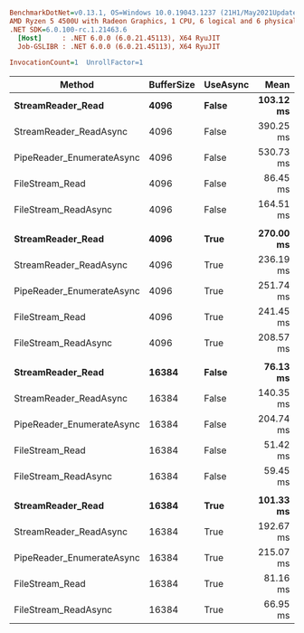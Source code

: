 ``` ini

BenchmarkDotNet=v0.13.1, OS=Windows 10.0.19043.1237 (21H1/May2021Update)
AMD Ryzen 5 4500U with Radeon Graphics, 1 CPU, 6 logical and 6 physical cores
.NET SDK=6.0.100-rc.1.21463.6
  [Host]     : .NET 6.0.0 (6.0.21.45113), X64 RyuJIT
  Job-GSLIBR : .NET 6.0.0 (6.0.21.45113), X64 RyuJIT

InvocationCount=1  UnrollFactor=1  

```
|                    Method | BufferSize | UseAsync |      Mean |     Error |    StdDev |    Median | Ratio | RatioSD |
|-------------------------- |----------- |--------- |----------:|----------:|----------:|----------:|------:|--------:|
|         **StreamReader_Read** |       **4096** |    **False** | **103.12 ms** | **12.815 ms** | **37.786 ms** | **115.82 ms** |  **1.40** |    **0.79** |
|    StreamReader_ReadAsync |       4096 |    False | 390.25 ms |  4.908 ms |  4.591 ms | 389.94 ms |  5.55 |    2.07 |
| PipeReader_EnumerateAsync |       4096 |    False | 530.73 ms |  4.008 ms |  3.749 ms | 531.56 ms |  7.54 |    2.79 |
|           FileStream_Read |       4096 |    False |  86.45 ms | 10.064 ms | 29.673 ms | 101.79 ms |  1.00 |    0.00 |
|      FileStream_ReadAsync |       4096 |    False | 164.51 ms |  2.416 ms |  2.142 ms | 164.89 ms |  2.27 |    0.84 |
|                           |            |          |           |           |           |           |       |         |
|         **StreamReader_Read** |       **4096** |     **True** | **270.00 ms** | **25.665 ms** | **75.675 ms** | **286.30 ms** |  **1.22** |    **0.55** |
|    StreamReader_ReadAsync |       4096 |     True | 236.19 ms |  2.834 ms |  5.253 ms | 235.98 ms |  0.94 |    0.30 |
| PipeReader_EnumerateAsync |       4096 |     True | 251.74 ms |  4.943 ms |  4.623 ms | 252.17 ms |  0.89 |    0.14 |
|           FileStream_Read |       4096 |     True | 241.45 ms | 21.703 ms | 63.992 ms | 251.60 ms |  1.00 |    0.00 |
|      FileStream_ReadAsync |       4096 |     True | 208.57 ms |  4.081 ms |  4.191 ms | 208.95 ms |  0.75 |    0.12 |
|                           |            |          |           |           |           |           |       |         |
|         **StreamReader_Read** |      **16384** |    **False** |  **76.13 ms** |  **0.941 ms** |  **0.834 ms** |  **76.32 ms** |  **1.48** |    **0.02** |
|    StreamReader_ReadAsync |      16384 |    False | 140.35 ms |  1.059 ms |  0.990 ms | 140.50 ms |  2.73 |    0.02 |
| PipeReader_EnumerateAsync |      16384 |    False | 204.74 ms |  1.106 ms |  1.034 ms | 204.74 ms |  3.98 |    0.04 |
|           FileStream_Read |      16384 |    False |  51.42 ms |  0.396 ms |  0.371 ms |  51.36 ms |  1.00 |    0.00 |
|      FileStream_ReadAsync |      16384 |    False |  59.45 ms |  1.135 ms |  3.030 ms |  58.62 ms |  1.26 |    0.03 |
|                           |            |          |           |           |           |           |       |         |
|         **StreamReader_Read** |      **16384** |     **True** | **101.33 ms** |  **9.239 ms** | **27.240 ms** | **105.53 ms** |  **1.35** |    **0.57** |
|    StreamReader_ReadAsync |      16384 |     True | 192.67 ms |  3.809 ms |  5.214 ms | 193.90 ms |  2.10 |    0.37 |
| PipeReader_EnumerateAsync |      16384 |     True | 215.07 ms |  3.238 ms |  2.870 ms | 215.89 ms |  2.27 |    0.18 |
|           FileStream_Read |      16384 |     True |  81.16 ms |  7.250 ms | 21.376 ms |  83.35 ms |  1.00 |    0.00 |
|      FileStream_ReadAsync |      16384 |     True |  66.95 ms |  1.323 ms |  3.065 ms |  67.99 ms |  0.75 |    0.12 |
